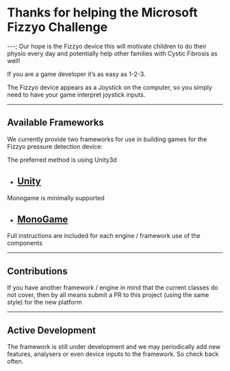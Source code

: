 # Thanks for helping the Microsoft Fizzyo Challenge

---;
Our hope is the Fizzyo device this will motivate children to do their physio every day and potentially help other families with Cystic Fibrosis as well!

If you are a game developer it’s as easy as 1-2-3.

The Fizzyo device appears as a Joystick on the computer, so you simply need to have your game interpret joystick inputs.

----

## Available Frameworks

We currently provide two frameworks for use in building games for the Fizzyo pressure detection device:

The preferred method is using Unity3d

* ## [Unity](https://github.com/Fizzyo/FizzyoFramework-Unity)

Monogame is minimally supported

* ## [MonoGame](https://github.com/fizzyo/games/tree/master/Fizzyo/Fizzyo-MonoGame)

Full instructions are included for each engine / framework use of the components

----

## Contributions

If you have another framework / engine in mind that the current classes do not cover, then by all means submit a PR to this project (using the same style) for the new platform

----

## Active Development

The framework is still under development and we may periodically add new features, analysers or even device inputs to the framework. So check back often.